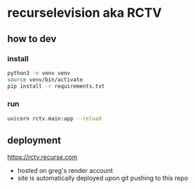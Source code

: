 # recurselevision aka RCTV

## how to dev

### install

```bash
python3 -m venv venv
source venv/bin/activate
pip install -r requirements.txt
```

### run

```bash
uvicorn rctv.main:app --reload
```

## deployment

https://rctv.recurse.com

- hosted on greg's render account
- site is automatically deployed upon git pushing to this repo
